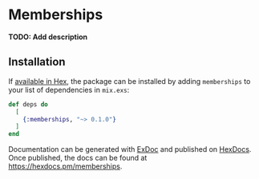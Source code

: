 # Memberships

**TODO: Add description**

## Installation

If [available in Hex](https://hex.pm/docs/publish), the package can be installed
by adding `memberships` to your list of dependencies in `mix.exs`:

```elixir
def deps do
  [
    {:memberships, "~> 0.1.0"}
  ]
end
```

Documentation can be generated with [ExDoc](https://github.com/elixir-lang/ex_doc)
and published on [HexDocs](https://hexdocs.pm). Once published, the docs can
be found at <https://hexdocs.pm/memberships>.

